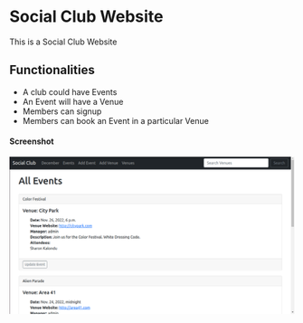 # Social Club Website
 This is a Social Club Website

 ## Functionalities
 * A club could have Events
 * An Event will have a Venue
 * Members can signup 
 * Members can book an Event in a particular Venue

 #### Screenshot
 ![image](Social_Club_Website.png)
